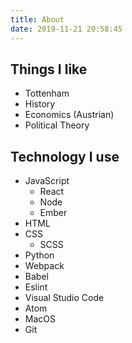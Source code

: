 ```yaml
---
title: About
date: 2019-11-21 20:58:45
---
```


## Things I like

- Tottenham
- History
- Economics (Austrian)
- Political Theory

## Technology I use

- JavaScript
  - React
  - Node
  - Ember
- HTML
- CSS
  - SCSS
- Python
- Webpack
- Babel
- Eslint
- Visual Studio Code
- Atom
- MacOS
- Git
